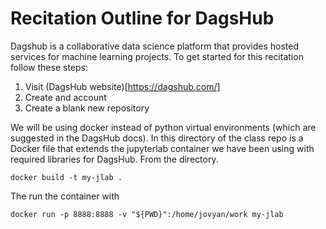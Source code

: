 # Recitation Outline for DagsHub

Dagshub is a collaborative data science platform that provides hosted services for machine learning projects. To get started for this recitation follow these steps:

1. Visit (DagsHub website)[https://dagshub.com/]
2. Create and account
3. Create a blank new repository

We will be using docker instead of python virtual environments (which are suggested in the DagsHub docs). In this directory of the class repo is a Docker file that extends the jupyterlab container we have been using with required libraries for DagsHub. From the directory.

`docker build -t my-jlab .`

The run the container with

`docker run -p 8888:8888 -v "${PWD}":/home/jovyan/work my-jlab`